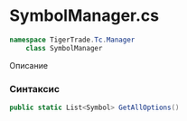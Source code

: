 
# SymbolManager.cs
```csharp
namespace TigerTrade.Tc.Manager  
    class SymbolManager
```

Описание

### Синтаксис
```csharp
public static List<Symbol> GetAllOptions()
```


                    
                    